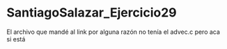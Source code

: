 # SantiagoSalazar_Ejercicio29

El archivo que mandé al link por alguna razón no tenía el advec.c pero aca si está
